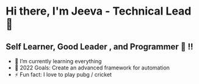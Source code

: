 # Hi there, I'm Jeeva - Technical Lead 👋 



## Self Learner, Good Leader , and Programmer 👋 !!

- 🌱 I’m currently learning everything 
- 🥅 2022 Goals: Create an advanced framework for automation 
- ⚡ Fun fact: I love to play pubg / cricket
